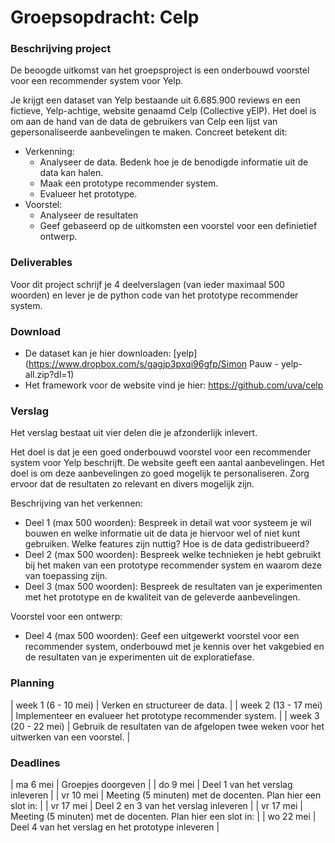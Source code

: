 # Groepsopdracht: Celp

### Beschrijving project
De beoogde uitkomst van het groepsproject is een onderbouwd voorstel voor een recommender system voor Yelp.

Je krijgt een dataset van Yelp bestaande uit 6.685.900 reviews en een fictieve, Yelp-achtige, website genaamd Celp (Collective yElP). Het doel is om aan de hand van de data de gebruikers van Celp een lijst van gepersonaliseerde aanbevelingen te maken. Concreet betekent dit:

- Verkenning:
    - Analyseer de data. Bedenk hoe je de benodigde informatie uit de data kan halen.
    - Maak een prototype recommender system.
    - Evalueer het prototype.
- Voorstel:
    - Analyseer de resultaten
    - Geef gebaseerd op de uitkomsten een voorstel voor een definietief ontwerp.

### Deliverables
Voor dit project schrijf je 4 deelverslagen (van ieder maximaal 500 woorden) en lever je de python code van het prototype recommender system.

### Download
- De dataset kan je hier downloaden: [yelp](https://www.dropbox.com/s/gagjp3pxqi96gfp/Simon Pauw - yelp-all.zip?dl=1)
- Het framework voor de website vind je hier: <https://github.com/uva/celp>

### Verslag
Het verslag bestaat uit vier delen die je afzonderlijk inlevert.

Het doel is dat je een goed onderbouwd voorstel voor een recommender system voor Yelp beschrijft. De website geeft een aantal aanbevelingen. Het doel is om deze aanbevelingen zo goed mogelijk te personaliseren. Zorg ervoor dat de resultaten zo relevant en divers mogelijk zijn.

Beschrijving van het verkennen:

- Deel 1 (max 500 woorden): Bespreek in detail wat voor systeem je wil bouwen en welke informatie uit de data je hiervoor wel of niet kunt gebruiken. Welke features zijn nuttig? Hoe is de data gedistribueerd?
- Deel 2 (max 500 woorden): Bespreek welke technieken je hebt gebruikt bij het maken van een prototype recommender system en waarom deze van toepassing zijn.
- Deel 3 (max 500 woorden): Bespreek de resultaten van je experimenten met het prototype en de kwaliteit van de geleverde aanbevelingen.

Voorstel voor een ontwerp:

- Deel 4 (max 500 woorden): Geef een uitgewerkt voorstel voor een recommender system, onderbouwd met je kennis over het vakgebied en de resultaten van je experimenten uit de exploratiefase.

### Planning

| week 1 (6 - 10 mei)  | Verken en structureer de data.                                                         |
| week 2 (13 - 17 mei) | Implementeer en evalueer het prototype recommender system.                             |
| week 3 (20 - 22 mei) | Gebruik de resultaten van de afgelopen twee weken voor het uitwerken van een voorstel. |


### Deadlines

| ma 6 mei  | Groepjes doorgeven                                          |
| do 9 mei  | Deel 1 van het verslag inleveren                            |
| vr 10 mei | Meeting (5 minuten) met de docenten. Plan hier een slot in: |
| vr 17 mei | Deel 2 en 3 van het verslag inleveren                       |
| vr 17 mei | Meeting (5 minuten) met de docenten. Plan hier een slot in: |
| wo 22 mei | Deel 4  van het verslag en het prototype inleveren          |
